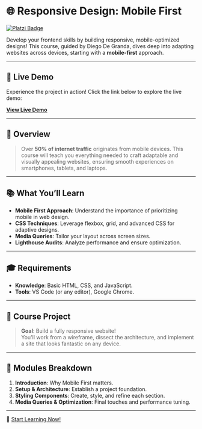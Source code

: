 # 🌐 Responsive Design: Mobile First

[![Platzi Badge](https://img.shields.io/badge/Platzi-Mobile%20First-green)](https://platzi.com/cursos/mobile-first/)

Develop your frontend skills by building responsive, mobile-optimized designs! This course, guided by Diego De Granda, dives deep into adapting websites across devices, starting with a **mobile-first** approach.

---
## 🚀 Live Demo

Experience the project in action! Click the link below to explore the live demo:

[**View Live Demo**](https://xMarioOP.github.io/mobile-first-layout/)

---

## 📝 Overview
> Over **50% of internet traffic** originates from mobile devices. This course will teach you everything needed to craft adaptable and visually appealing websites, ensuring smooth experiences on smartphones, tablets, and laptops.

---

## 📚 What You’ll Learn
- **Mobile First Approach**: Understand the importance of prioritizing mobile in web design.
- **CSS Techniques**: Leverage flexbox, grid, and advanced CSS for adaptive designs.
- **Media Queries**: Tailor your layout across screen sizes.
- **Lighthouse Audits**: Analyze performance and ensure optimization.

---

## 🎓 Requirements
- **Knowledge**: Basic HTML, CSS, and JavaScript.
- **Tools**: VS Code (or any editor), Google Chrome.

---

## 🚀 Course Project
> **Goal**: Build a fully responsive website!  
You'll work from a wireframe, dissect the architecture, and implement a site that looks fantastic on any device.

---

## 🧩 Modules Breakdown
1. **Introduction**: Why Mobile First matters.
2. **Setup & Architecture**: Establish a project foundation.
3. **Styling Components**: Create, style, and refine each section.
4. **Media Queries & Optimization**: Final touches and performance tuning.

---

📌 [Start Learning Now!](https://platzi.com/cursos/mobile-first/)
